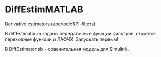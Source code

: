# DiffEstimMATLAB
Derivative estimators (aperiodic&amp;PI-filters)

В diffEstimator.m заданы передаточные функции фильтров, строятся переходные функции и ЛАФЧХ. Запускать первым!

В DiffEstimator.slx - сравнительная модель для Simulink.
